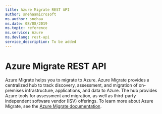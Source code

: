 ```yaml
---
title: Azure Migrate REST API
author: snehaamicrosoft
ms.author: snehaa
ms.date: 08/08/2019
ms.topic: reference
ms.service: Azure
ms.devlang: rest-api
service_description: To be added
---
```


# Azure Migrate REST API

Azure Migrate helps you to migrate to Azure. Azure Migrate provides a centralized hub to track discovery, assessment, and migration of on-premises infrastructure, applications, and data to Azure. The hub provides Azure tools for assessment and migration, as well as third-party independent software vendor (ISV) offerings. To learn more about Azure Migrate, see the [Azure Migrate documentation](https://docs.microsoft.com/azure/migrate/migrate-overview).


